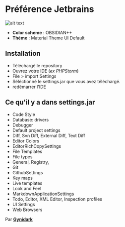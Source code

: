 # Préférence Jetbrains

![alt text](http://img15.hostingpics.net/pics/743078Sansfffff.png "Aperçu PHPStorm")

- **Color scheme** : OBSIDIAN++
- **Thème** : Material Theme UI Default

## Installation

- Téléchargé le repository
- Ouvrez votre IDE (*ex PHPStorm*)
- File > import Settings
- Séléctionné le settings.jar que vous avez téléchargé.
- redémarrer l'IDE

## Ce qu'il y a dans **settings.jar**

- Code Style
- Database: drivers
- Debugger
- Default project settings
- Diff, Svn Diff, External Diff, Text Diff
- Editor Colors
- EditorRichCopySettings
- File Templates
- File types
- General, Registry,
- Git
- GithubSettings
- Key maps
- Live templates
- Look and Feel
- MarkdownApplicationSettings
- Todo, Editor, XML Editor, Inspection profiles
- UI Settings
- Web Browsers

Par **[Gynidark](http://gynidark.github.io)**
